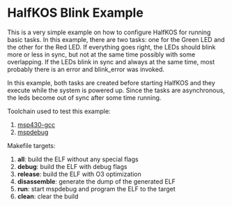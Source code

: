 # HalfKOS Blink Example

This is a very simple example on how to configure HalfKOS for running basic tasks.
In this example, there are two tasks: one for the Green LED and the other for the
Red LED. If everything goes right, the LEDs should blink more or less in sync, but
not at the same time possibly with some overlapping. If the LEDs blink in sync and
always at the same time, most probably there is an error and blink_error was invoked.

In this example, both tasks are created before starting HalfKOS and they execute
while the system is powered up. Since the tasks are asynchronous, the leds become
out of sync after some time running.

Toolchain used to test this example:

1. [msp430-gcc](https://www.ti.com/tool/MSP430-GCC-OPENSOURCE)
2. [mspdebug](https://dlbeer.co.nz/mspdebug/)


Makefile targets:

1. **all**: build the ELF without any special flags
2. **debug**: build the ELF with debug flags
3. **release**: build the ELF with O3 optimization
4. **disassemble**: generate the dump of the generated ELF
5. **run**: start mspdebug and program the ELF to the target
6. **clean**: clear the build

